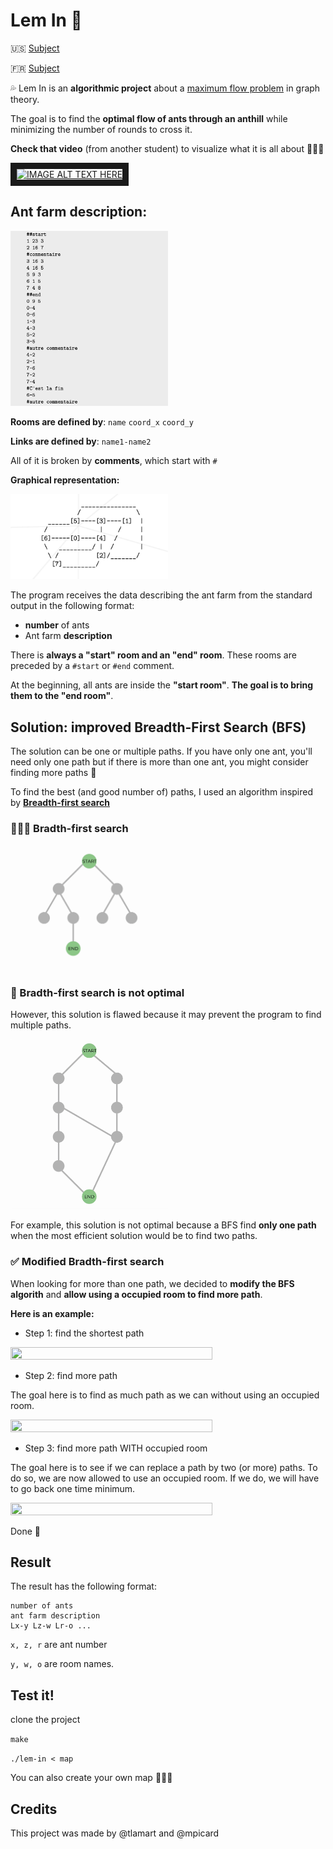 # Lem In 🐜


🇺🇸 [Subject](https://cdn.intra.42.fr/pdf/pdf/6161/lem-in.en.pdf)

🇫🇷 [Subject](https://cdn.intra.42.fr/pdf/pdf/30232/fr.subject.pdf)

💦 Lem In is an **algorithmic project** about a [maximum flow problem](https://en.wikipedia.org/wiki/Maximum_flow_problem#:~:text=In%20optimization%20theory%2C%20maximum%20flow,such%20as%20the%20circulation%20problem.) in graph theory. 

The goal is to find the **optimal flow of ants through an anthill** while minimizing the number of rounds to cross it.

 **Check that video** (from another student) to visualize what it is all about 💁🏼‍♀️

<a href="http://www.youtube.com/watch?feature=player_embedded&v=d5b5Xp5Ikuw
" target="_blank"><img src="http://img.youtube.com/vi/d5b5Xp5Ikuw/0.jpg" 
alt="IMAGE ALT TEXT HERE" width="240" height="180" border="10" /></a>

## Ant farm description:

<img src="https://raw.githubusercontent.com/marielisepicard/42lem_in/main/assets/ant_farm.png?token=AWE4BMXTX7MJU4PMPXJNXVDBYCJY4" width=50% height=50%>

**Rooms are defined by**: `name` `coord_x` `coord_y`

**Links are defined by**: `name1-name2`

All of it is broken by **comments**, which start with `#`

**Graphical representation:**

<img src="https://raw.githubusercontent.com/marielisepicard/42lem_in/main/assets/visualise_map.png?token=AWE4BMRSUU3QWDBTCJE7CELBYCJWW" width=50% height=50%>

The program receives the data describing the ant farm from the standard output
in the following format:

- **number** of ants
- Ant farm **description**

There is **always a "start" room and an "end" room**. These rooms are preceded by a `#start` or `#end` comment. 

At the beginning, all ants are inside the **"start room"**. 
**The goal is to bring them to the "end room"**. 

## Solution: improved Breadth-First Search (BFS)

The solution can be one or multiple paths. If you have only one ant, you'll need only one path but if there is more than one ant, you might consider finding more paths 🔎

To find the best (and good number of) paths, I used an algorithm inspired by **[Breadth-first search](https://en.wikipedia.org/wiki/Breadth-first_search)**

### 👩🏼‍💻 Bradth-first search

<img src="https://raw.githubusercontent.com/marielisepicard/42lem_in/main/assets/BFS.gif?token=AWE4BMU4KSJ4KMVACBTB2F3BYCJ2S" width=50% height=50%>


### 🚨 Bradth-first search is not optimal

However, this solution is flawed because it may prevent the program to find multiple paths. 

<img src="https://github.com/marielisepicard/42lem_in/blob/main/assets/BFS_issue.gif?raw=true" width=50% height=50%>

For example, this solution is not optimal because a BFS find **only one path** when the most efficient solution would be to find two paths. 

### ✅ Modified Bradth-first search 

When looking for more than one path, we decided to **modify the BFS algorith** and **allow using a occupied room to find more path**.

**Here is an example:**

- Step 1: find the shortest path 
<img src="https://github.com/marielisepicard/42lem_in/blob/main/assets/complex1.gif?raw=true" width=80% height=80%>

- Step 2: find more path


The goal here is to find as much path as we can without using an occupied room.

<img src="https://github.com/marielisepicard/42lem_in/blob/main/assets/complex2.gif?raw=true" width=80% height=80%>

- Step 3: find more path WITH occupied room


The goal here is to see if we can replace a path by two (or more) paths. To do so, we are now allowed to use an occupied room. If we do, we will have to go back one time minimum. 

<img src="https://github.com/marielisepicard/42lem_in/blob/main/assets/complex3.gif?raw=true" width=80% height=80%>

Done 🎉


## Result

The result has the following format:
```
number of ants
ant farm description
Lx-y Lz-w Lr-o ...
```

`x, z, r` are ant number

`y, w, o` are room names.


## Test it!

clone the project

`make`

`./lem-in < map`

You can also create your own map 💁🏼‍♀️

## Credits

This project was made by @tlamart and @mpicard

